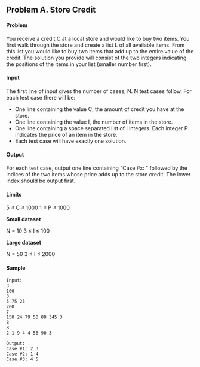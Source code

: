 Problem A. Store Credit
-----------------------

#### Problem
You receive a credit C at a local store and would like to buy two items. You first walk through the store and create a list L of all available items. From this list you would like to buy two items that add up to the entire value of the credit. The solution you provide will consist of the two integers indicating the positions of the items in your list (smaller number first).

#### Input
The first line of input gives the number of cases, N. N test cases follow. For each test case there will be:

* One line containing the value C, the amount of credit you have at the store.
* One line containing the value I, the number of items in the store.
* One line containing a space separated list of I integers. Each integer P indicates the price of an item in the store.
* Each test case will have exactly one solution.

#### Output
For each test case, output one line containing "Case #x: " followed by the indices of the two items whose price adds up to the store credit. The lower index should be output first.

#### Limits

5 ≤ C ≤ 1000
1 ≤ P ≤ 1000

**Small dataset**

N = 10
3 ≤ I ≤ 100

**Large dataset**

N = 50
3 ≤ I ≤ 2000

#### Sample

```
Input: 
3
100
3
5 75 25
200
7
150 24 79 50 88 345 3
8
8
2 1 9 4 4 56 90 3

Output:
Case #1: 2 3
Case #2: 1 4
Case #3: 4 5
```
